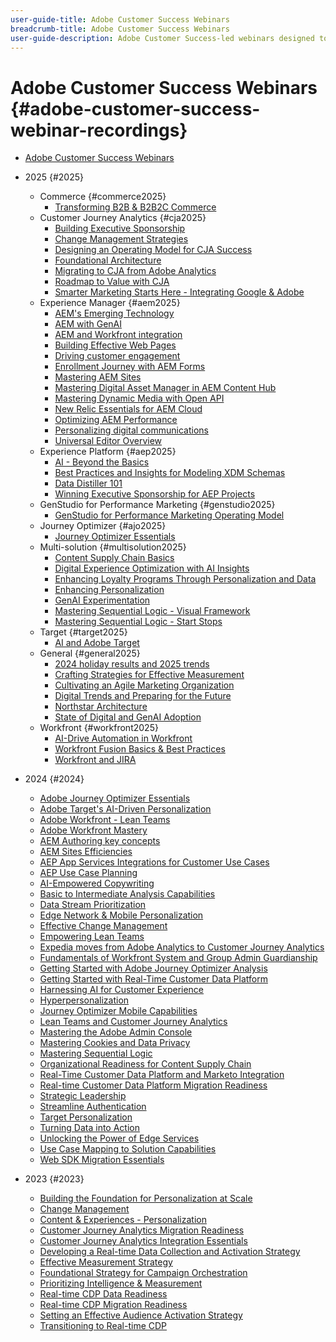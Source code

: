 ```yaml
---
user-guide-title: Adobe Customer Success Webinars
breadcrumb-title: Adobe Customer Success Webinars
user-guide-description: Adobe Customer Success-led webinars designed to empower you in optimizing your investment in Adobe's Experience Cloud. Gain valuable insights to maximize the value and increase the adoption of Adobe solutions.
---
```


# Adobe Customer Success Webinars {#adobe-customer-success-webinar-recordings}

+ [Adobe Customer Success Webinars](overview.md)
+ 2025 {#2025}
  + Commerce {#commerce2025}
    + [Transforming B2B & B2B2C Commerce](2025/transforming-b2b-commerce.md)
  + Customer Journey Analytics {#cja2025}
    + [Building Executive Sponsorship](2025/cja-success.md)
    + [Change Management Strategies](2025/cja-adoption.md)
    + [Designing an Operating Model for CJA Success](2025/cja-operating-model.md)
    + [Foundational Architecture](2025/cja-vision.md)
    + [Migrating to CJA from Adobe Analytics](2025/analytics-to-cja-migration.md)
    + [Roadmap to Value with CJA](2025/roadmap-to-value-cja.md)
    + [Smarter Marketing Starts Here - Integrating Google & Adobe](2025/smarter-marketing-starts-here-integrating-google-and-adobe.md)
  + Experience Manager {#aem2025}
    + [AEM's Emerging Technology](2025/personalized-experiences-aem.md)
    + [AEM with GenAI](2025/aem-genai.md)
    + [AEM and Workfront integration](2025/aem-workfront-integration.md)
    + [Building Effective Web Pages](2025/build-effective-web-pages.md)
    + [Driving customer engagement](2025/driving-customer-engagement.md)
    + [Enrollment Journey with AEM Forms](2025/payer-enrollment-journey.md)
    + [Mastering AEM Sites](2025/mastering-aem-sites.md)
    + [Mastering Digital Asset Manager in AEM Content Hub](2025/mastering-dam-aem-content-hub.md)
    + [Mastering Dynamic Media with Open API](2025/dynamic-media-open-ai.md)
    + [New Relic Essentials for AEM Cloud](2025/new-relic-essentials-aem-cloud.md)
    + [Optimizing AEM Performance](2025/optimize-aem-performance.md)
    + [Personalizing digital communications](2025/personalize-digital-communications.md)
    + [Universal Editor Overview](2025/modern-aem-authoring.md)
  + Experience Platform {#aep2025}
    + [AI - Beyond the Basics](2025/ai-beyond-basics.md)
    + [Best Practices and Insights for Modeling XDM Schemas](2025/model-xdm-schemas.md)
    + [Data Distiller 101](2025/data-distiller-101.md)
    + [Winning Executive Sponsorship for AEP Projects](2025/exec-sponsorship-aep-projects.md)
  + GenStudio for Performance Marketing {#genstudio2025}
    + [GenStudio for Performance Marketing Operating Model](2025/genstudio-for-performance-marketing-operating-model.md)
  + Journey Optimizer {#ajo2025}
    + [Journey Optimizer Essentials](2025/journey-optimizer-essentials.md)
  + Multi-solution {#multisolution2025}
    + [Content Supply Chain Basics](2025/content-supply-chain-basics.md)
    + [Digital Experience Optimization with AI Insights](2025/accelerating-digital-experience-optimization.md)
    + [Enhancing Loyalty Programs Through Personalization and Data](2025/enhance-loyalty-programs.md)
    + [Enhancing Personalization](2025/enhancing-personalization.md)
    + [GenAI Experimentation](2025/gen-ai-experimentation.md)
    + [Mastering Sequential Logic - Visual Framework](2025/mastering-sequential-logic.md)
    + [Mastering Sequential Logic - Start Stops](2025/sequential-logic-start-stop.md)
  + Target {#target2025}
    + [AI and Adobe Target](2025/ai-adobe-target.md)
  + General {#general2025}
    + [2024 holiday results and 2025 trends](2025/adobe-digital-insights.md)
    + [Crafting Strategies for Effective Measurement](2025/impactful-insights.md)
    + [Cultivating an Agile Marketing Organization](2025/agile-marketing-organization.md)
    + [Digital Trends and Preparing for the Future](2025/digital-trends-preparing-future.md)
    + [Northstar Architecture](2025/northstar-architecture.md)
    + [State of Digital and GenAI Adoption](2025/state-of-digital-and-genai-adoption-webinar.md)
  + Workfront {#workfront2025}
    + [AI-Drive Automation in Workfront](2025/unlock-efficiency-ai-drive-automation-workfront.md)
    + [Workfront Fusion Basics & Best Practices](2025/adobe-workfront-fusion-best-practices.md)
    + [Workfront and JIRA](2025/workfront-and-jira.md)

+ 2024 {#2024}
  + [Adobe Journey Optimizer Essentials](2024/ajo-essentials.md)
  + [Adobe Target's AI-Driven Personalization](2024/ai-personalization.md)
  + [Adobe Workfront - Lean Teams](2024/workfront-lean-teams.md)
  + [Adobe Workfront Mastery](2024/workfront-mastery.md)
  + [AEM Authoring key concepts](2024/aem-authoring-concepts.md)
  + [AEM Sites Efficiencies](2024/aem-sites-efficiencies.md)
  + [AEP App Services Integrations for Customer Use Cases](2024/aep-apps-services-integrations.md)
  + [AEP Use Case Planning](2024/aep-use-case-planning.md)
  + [AI-Empowered Copywriting](2024/ai-copywriting.md)
  + [Basic to Intermediate Analysis Capabilities](2024/basic-to-intermediate-analysis-capabilities.md)
  + [Data Stream Prioritization](2024/data-stream-prioritization.md)
  + [Edge Network & Mobile Personalization](2024/edge-network-mobile-personalization.md)
  + [Effective Change Management](2024/effective-change-management.md)
  + [Empowering Lean Teams](2024/empowering-lean-teams.md)
  + [Expedia moves from Adobe Analytics to Customer Journey Analytics](2024/expedia-aa-to-cja.md)
  + [Fundamentals of Workfront System and Group Admin Guardianship](2024/workfront-admin-guardianship.md)
  + [Getting Started with Adobe Journey Optimizer Analysis](2024/getting-started-ajo-analysis.md)
  + [Getting Started with Real-Time Customer Data Platform](2024/getting-started-rtcdp.md)
  + [Harnessing AI for Customer Experience](2024/ai-customer-experience.md)
  + [Hyperpersonalization](2024/hyperpersonalization.md)
  + [Journey Optimizer Mobile Capabilities](2024/journey-optimizer-mobile-capabilities.md)
  + [Lean Teams and Customer Journey Analytics](2024/lean-teams-cja.md)
  + [Mastering the Adobe Admin Console](2024/adobe-admin-console.md)
  + [Mastering Cookies and Data Privacy](2024/mastering-cookies-data-privacy.md)
  + [Mastering Sequential Logic](2024/sequential-logic.md)
  + [Organizational Readiness for Content Supply Chain](2024/organizational-readiness-content-supply-chain.md)
  + [Real-Time Customer Data Platform and Marketo Integration](2024/aep-marketo-integration.md)
  + [Real-time Customer Data Platform Migration Readiness](2024/rtcdp-migration-readiness.md)
  + [Strategic Leadership](2024/strategic-leadership.md)
  + [Streamline Authentication](2024/streamline-authentication.md)
  + [Target Personalization](2024/target-personalization.md)
  + [Turning Data into Action](2024/turning-data-into-action.md)
  + [Unlocking the Power of Edge Services](2024/edge-delivery-services.md)
  + [Use Case Mapping to Solution Capabilities](2024/use-case-mapping.md)
  + [Web SDK Migration Essentials](2024/web-sdk-migration.md)

+ 2023 {#2023}
  + [Building the Foundation for Personalization at Scale](2023/personalization-at-scale.md)
  + [Change Management](2023/change-management.md)
  + [Content & Experiences - Personalization](2023/content-experiences-personalization.md)
  + [Customer Journey Analytics Migration Readiness](2023/cja-migration-readiness.md)
  + [Customer Journey Analytics Integration Essentials](2023/cja-integration-essentials.md)
  + [Developing a Real-time Data Collection and Activation Strategy](2023/data-collection-activation-strategy.md)
  + [Effective Measurement Strategy](2023/measurement-strategy.md)
  + [Foundational Strategy for Campaign Orchestration](2023/foundational-strategy-campaign.md)
  + [Prioritizing Intelligence & Measurement](2023/intelligence-and-measurement.md)
  + [Real-time CDP Data Readiness](2023/rtcdp-migration-data-readiness.md)
  + [Real-time CDP Migration Readiness](2023/rtcdp-migration-readiness.md)
  + [Setting an Effective Audience Activation Strategy](2023/audience-activation.md)
  + [Transitioning to Real-time CDP](2023/aam-to-rtcdp.md)
